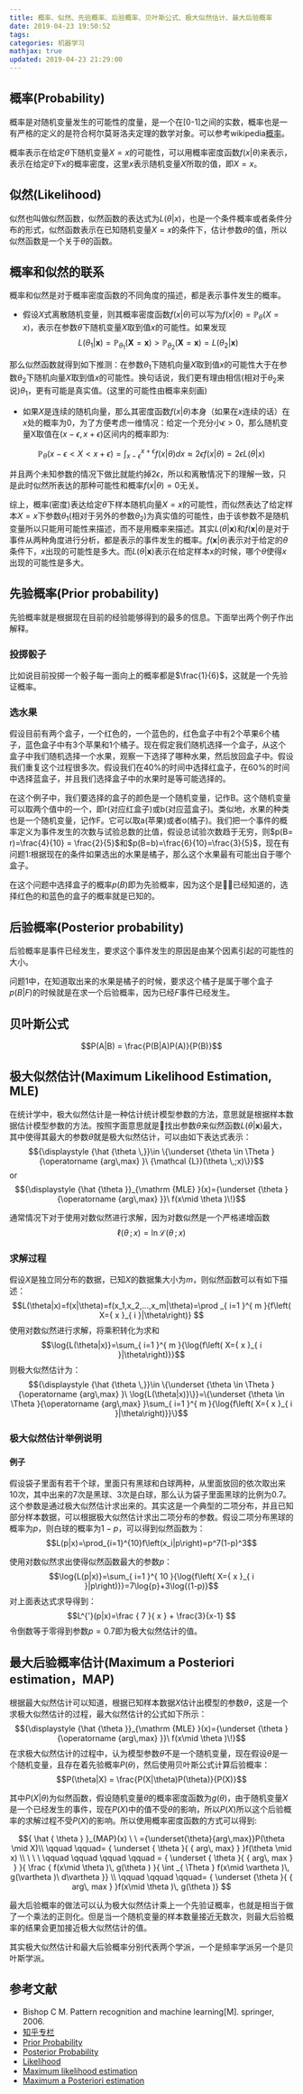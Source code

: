 ```yaml
---
title: 概率、似然、先验概率、后验概率、贝叶斯公式、极大似然估计、最大后验概率
date: 2019-04-23 19:50:52
tags:
categories: 机器学习
mathjax: true
updated: 2019-04-23 21:29:00
---
```


## 概率(Probability)
概率是对随机变量发生的可能性的度量，是一个在[0-1]之间的实数，概率也是一有严格的定义的是符合柯尔莫哥洛夫定理的数学对象。可以参考wikipedia[概率](https://en.wikipedia.org/wiki/Probability, '概率')。

概率表示在给定$\theta$下随机变量$X=x$的可能性，可以用概率密度函数$f(x|\theta)$来表示，表示在给定$\theta$下$x$的概率密度，这里$x$表示随机变量$X$所取的值，即$X=x$。

## 似然(Likelihood)
似然也叫做似然函数，似然函数的表达式为$L(\theta|x)$，也是一个条件概率或者条件分布的形式，似然函数表示在已知随机变量$X=x$的条件下，估计参数$\theta$的值，所以似然函数是一个关于$\theta$的函数。

## 概率和似然的联系
概率和似然是对于概率密度函数的不同角度的描述，都是表示事件发生的概率。

- 假设$X$式离散随机变量，则其概率密度函数$f(x|\theta)$可以写为$f(x|\theta)=\mathbb{P}_{ \theta }\left( X=x \right)$，表示在参数$\theta$下随机变量$X$取到值$x$的可能性。如果发现
  $$L(\theta_1 | \textbf{x} ) = \mathbb{P}_{\theta_1}(\textbf{X} = \textbf{x}) > \mathbb{P}_{\theta_2}(\textbf{X} = \textbf{x}) = L(\theta_2 | \textbf{x})$$

那么似然函数就得到如下推测：在参数$\theta_1$下随机向量$X$取到值$x$的可能性大于在参数$\theta_2$下随机向量$X$取到值$x$的可能性。换句话说，我们更有理由相信(相对于$\theta_2$来说)$\theta_1$，更有可能是真实值。(这里的可能性由概率来刻画)

- 如果$X$是连续的随机向量，那么其密度函数$f(x|\theta)$本身（如果在$x$连续的话）在$x$处的概率为0，为了方便考虑一维情况：给定一个充分小$\epsilon > 0$，那么随机变量X取值在$(x - \epsilon, x + \epsilon)$区间内的概率即为:

$$\mathbb{P}_\theta(x - \epsilon < X < x + \epsilon) = \int_{x - \epsilon}^{x + \epsilon} f(x | \theta) dx \approx 2 \epsilon f(x | \theta) = 2 \epsilon L(\theta | x)$$

并且两个未知参数的情况下做比就能约掉$2\epsilon$，所以和离散情况下的理解一致，只是此时似然所表达的那种可能性和概率$f(x|\theta) = 0$无关。

综上，概率(密度)表达给定$\theta$下样本随机向量$X = x$的可能性，而似然表达了给定样本$X = x$下参数$\theta_1$(相对于另外的参数$\theta_2$)为真实值的可能性，由于该参数不是随机变量所以只能用可能性来描述，而不是用概率来描述。其实$L(\theta|\textbf{x})$和$f(\textbf{x}|\theta)$是对于事件从两种角度进行分析，都是表示的事件发生的概率。$f(\textbf{x}|\theta)$表示对于给定的$\theta$条件下，$x$出现的可能性是多大。而$L(\theta|\textbf{x})$表示在给定样本x的时候，哪个$\theta$使得$x$出现的可能性是多大。

## 先验概率(Prior probability)
先验概率就是根据现在目前的经验能够得到的最多的信息。下面举出两个例子作出解释。
### 投掷骰子 
比如说目前投掷一个骰子每一面向上的概率都是$\frac{1}{6}$，这就是一个先验证概率。
### 选水果
假设目前有两个盒子，一个红色的，一个蓝色的，红色盒子中有2个苹果6个橘子，蓝色盒子中有3个苹果和1个橘子。现在假定我们随机选择一个盒子，从这个盒子中我们随机选择一个水果，观察一下选择了哪种水果，然后放回盒子中。假设我们重复这个过程很多次。假设我们在40%的时间中选择红盒子，在60%的时间中选择蓝盒子，并且我们选择盒子中的水果时是等可能选择的。

在这个例子中，我们要选择的盒子的颜色是一个随机变量，记作B。这个随机变量可以取两个值中的一个，即r(对应红盒子)或b(对应蓝盒子)。类似地，水果的种类也是一个随机变量，记作F。它可以取a(苹果)或者o(橘子)。我们把一个事件的概率定义为事件发生的次数与试验总数的比值，假设总试验次数趋于无穷，则$p(B= r)=\frac{4}{10} = \frac{2}{5}$和$p(B=b)=\frac{6}{10}=\frac{3}{5}$，现在有问题1:根据现在的条件如果选出的水果是橘子，那么这个水果最有可能出自于哪个盒子。

在这个问题中选择盒子的概率$p(B)$即为先验概率，因为这个是已经知道的，选择红色的和蓝色的盒子的概率就是已知的。
## 后验概率(Posterior probability)
后验概率是事件已经发生，要求这个事件发生的原因是由某个因素引起的可能性的大小。

问题1中，在知道取出来的水果是橘子的时候，要求这个橘子是属于哪个盒子$p(B|F)$的时候就是在求一个后验概率，因为已经$F$事件已经发生。

## 贝叶斯公式

$$P(A|B) = \frac{P(B|A)P(A)}{P(B)}$$

## 极大似然估计(Maximum Likelihood Estimation, MLE)
在统计学中，极大似然估计是一种估计统计模型参数的方法，意思就是根据样本数据估计模型参数的方法。按照字面意思就是找出参数$\theta$来似然函数$L(\theta|\textbf{x})$最大，其中使得其最大的参数$\hat {\theta}$就是极大似然估计，可以由如下表达式表示：
$${\displaystyle {\hat {\theta \,}}\in \{\underset {\theta \in \Theta }{\operatorname {arg\,max} }\ {\mathcal {L}}(\theta \,;x)\}}$$
or
$${\displaystyle {\hat {\theta }}_{\mathrm {MLE} }(x)={\underset {\theta }{\operatorname {arg\,max} }}\ f(x\mid \theta )\!}$$

通常情况下对于使用对数似然进行求解，因为对数似然是一个严格递增函数
$${\displaystyle \ell (\theta \,;x)=\ln {\mathcal {L}}(\theta \,;x)}$$
### 求解过程
假设$X$是独立同分布的数据，已知$X$的数据集大小为$m$，则似然函数可以有如下描述：
$$L(\theta|x)=f(x|\theta)=f(x_1,x_2,...,x_m|\theta)=\prod _{ i=1 }^{ m }{f\left( X={ x }_{ i }|\theta\right)} $$
使用对数似然进行求解，将乘积转化为求和
$$\log{L(\theta|x)}=\sum_{ i=1 }^{ m }{\log{f\left( X={ x }_{ i }|\theta\right)}}$$
则极大似然估计为：
$${\displaystyle {\hat {\theta \,}}\in \{\underset {\theta \in \Theta }{\operatorname {arg\,max} }\ \log{L(\theta|x)}\}}=\{\underset {\theta \in \Theta }{\operatorname {arg\,max} }\sum_{ i=1 }^{ m }{\log{f\left( X={ x }_{ i }|\theta\right)}}\}$$

### 极大似然估计举例说明
#### 例子
假设袋子里面有若干个球，里面只有黑球和白球两种，从里面放回的依次取出来10次，其中出来的7次是黑球、3次是白球，那么认为袋子里面黑球的比例为0.7。这个参数是通过极大似然估计求出来的。其实这是一个典型的二项分布，并且已知部分样本数据，可以根据极大似然估计求出二项分布的参数。假设二项分布黑球的概率为$p$，则白球的概率为$1-p$，可以得到似然函数为：
$$L(p|x)=\prod_{i=1}^{10}f\left(x_i|p\right)=p^7(1-p)^3$$

使用对数似然求出使得似然函数最大的参数$p$：
$$\log{L(p|x)}=\sum_{ i=1 }^{ 10 }{\log{f\left( X={ x }_{ i }|p\right)}}=7\log{p}+3\log{(1-p)}$$
对上面表达式求导得到：
$$L^{'}(p|x)=\frac { 7 }{ x } + \frac{3}{x-1} $$
令倒数等于零得到参数$p=0.7$即为极大似然估计的值。

## 最大后验概率估计(Maximum a Posteriori estimation，MAP)
根据最大似然估计可以知道，根据已知样本数据$X$估计出模型的参数$\theta$，这是一个求极大似然估计的过程，最大似然估计的公式如下所示：
$${\displaystyle {\hat {\theta }}_{\mathrm {MLE} }(x)={\underset {\theta }{\operatorname {arg\,max} }}\ f(x\mid \theta )\!}$$
在求极大似然估计的过程中，认为模型参数$\theta$不是一个随机变量，现在假设$\theta$是一个随机变量，且存在着先验概率$P(\theta)$，然后使用贝叶斯公式计算后验概率：
$$P(\theta|X) = \frac{P(X|\theta)P(\theta)}{P(X)}$$

其中$P(X|\theta)$为似然函数，假设随机变量$\theta$的概率密度函数为$g(\theta)$，由于随机变量$X$是一个已经发生的事件，现在$P(X)$中的值不受$\theta$的影响，所以$P(X)$所以这个后验概率的求解过程不受$P(X)$的影响。所以使用概率密度函数的方式可以得到:

$${ \hat { \theta } }_{MAP}(x) \ \  ={\underset{\theta}{arg\,max}}P(\theta \mid X)\\ \qquad \qquad= { \underset { \theta  }{ { arg\, max} } }f(\theta \mid x) \\ \ \ \  \qquad \qquad \qquad \qquad = { \underset { \theta  }{ { arg\, max } }  }{ \frac { f(x\mid \theta )\, g(\theta ) }{ \int _{ \Theta } f(x\mid \vartheta )\, g(\vartheta )\  d\vartheta }} \\ \qquad \qquad \qquad= { \underset {\theta  }{ { arg\, max } }f(x\mid \theta )\, g(\theta )} $$

最大后验概率的做法可以认为极大似然估计乘上一个先验证概率，也就是相当于做了一个乘法的正则化。但是当一个随机变量的样本数量接近无数次，则最大后验概率的结果会更加接近极大似然估计的值。

其实极大似然估计和最大后验概率分别代表两个学派，一个是频率学派另一个是贝叶斯学派。

## 参考文献

- Bishop C M. Pattern recognition and machine learning[M]. springer, 2006.
- [知乎专栏](https://zhuanlan.zhihu.com/p/46737512, '知乎专栏')
- [Prior Probability](https://en.wikipedia.org/wiki/Prior_probability, 'Prior Probability')
- [Posterior Probability](https://en.wikipedia.org/wiki/Posterior_probability, 'Posterior Probability')
- [Likelihood]('https://en.wikipedia.org/wiki/Likelihood_function', 'Likelihood')
- [Maximum likelihood estimation](https://en.wikipedia.org/wiki/Maximum_likelihood_estimation, 'Maximum likelihood estimation')
- [Maximum a Posteriori estimation](https://en.wikipedia.org/wiki/Maximum_a_posteriori_estimation, 'Maximum a Posteriori estimation')